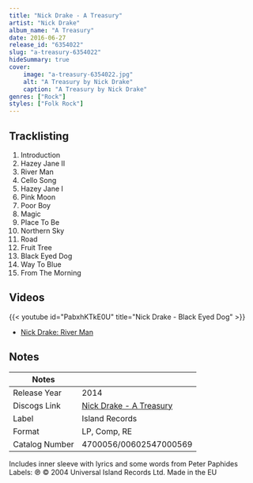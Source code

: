 ```yaml
---
title: "Nick Drake - A Treasury"
artist: "Nick Drake"
album_name: "A Treasury"
date: 2016-06-27
release_id: "6354022"
slug: "a-treasury-6354022"
hideSummary: true
cover:
    image: "a-treasury-6354022.jpg"
    alt: "A Treasury by Nick Drake"
    caption: "A Treasury by Nick Drake"
genres: ["Rock"]
styles: ["Folk Rock"]
---
```


## Tracklisting
1. Introduction
2. Hazey Jane II
3. River Man
4. Cello Song
5. Hazey Jane I
6. Pink Moon
7. Poor Boy
8. Magic
9. Place To Be
10. Northern Sky
11. Road
12. Fruit Tree
13. Black Eyed Dog
14. Way To Blue
15. From The Morning

## Videos
{{< youtube id="PabxhKTkE0U" title="Nick Drake - Black Eyed Dog" >}}
- [Nick Drake: River Man](https://www.youtube.com/watch?v=YqAPxKP2_gU)


## Notes

| Notes          |             |
| ---------------| ----------- |
| Release Year   | 2014 |
| Discogs Link   | [Nick Drake - A Treasury](https://www.discogs.com/release/6354022-Nick-Drake-A-Treasury) |
| Label          | Island Records |
| Format         | LP, Comp, RE |
| Catalog Number | 4700056/00602547000569 |

Includes inner sleeve with lyrics and some words from Peter Paphides Labels: ℗ © 2004 Universal Island Records Ltd. Made in the EU


